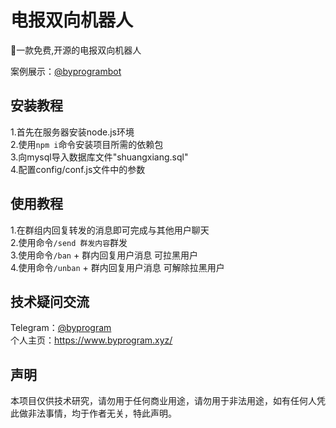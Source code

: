 # 电报双向机器人
🫡一款免费,开源的电报双向机器人<br>

案例展示：[@byprogrambot](https://t.me/byprogrambot)
## 安装教程
1.首先在服务器安装node.js环境<br>
2.使用`npm i`命令安装项目所需的依赖包<br>
3.向mysql导入数据库文件"shuangxiang.sql"<br>
4.配置config/conf.js文件中的参数
## 使用教程
1.在群组内回复转发的消息即可完成与其他用户聊天<br>
2.使用命令`/send 群发内容`群发<br>
3.使用命令`/ban` + 群内回复用户消息 可拉黑用户<br>
4.使用命令`/unban` + 群内回复用户消息 可解除拉黑用户<br>
## 技术疑问交流
Telegram：[@byprogram](https://t.me/byprogram)<br>
个人主页：https://www.byprogram.xyz/
## 声明
本项目仅供技术研究，请勿用于任何商业用途，请勿用于非法用途，如有任何人凭此做非法事情，均于作者无关，特此声明。

